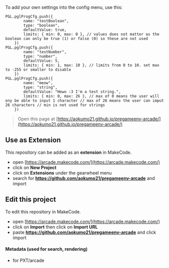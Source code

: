  
To add your own settings into the config menu, use this:
```
PGL.pglProgCfg.push({
        name: "testBoolean",
        type: "boolean",
        defaultValue: true,
        limits: { min: 0, max: 0 }, // values does not matter as the boolean can only be true (1) or false (0) so these are not used
    })
PGL.pglProgCfg.push({
        name: "testNumber",
        type: "number",
        defaultValue: 5,
        limits: { min: 1, max: 10 }, // limits from 0 to 10. set max to -255 or smaller to disable
    })
PGL.pglProgCfg.push({
        name: "meow",
        type: "string",
        defaultValue: "Hewo :3 I'm a test string.",
        limits: { min: 0, max: 26 }, // max of 0 means the user will ony be able to input 1 character // max of 26 means the user can imput 26 characters // min is not used for strings 
    })
```

> Open this page at [https://aokumo21.github.io/pregameenv-arcade/](https://aokumo21.github.io/pregameenv-arcade/)

## Use as Extension

This repository can be added as an **extension** in MakeCode.

* open [https://arcade.makecode.com/](https://arcade.makecode.com/)
* click on **New Project**
* click on **Extensions** under the gearwheel menu
* search for **https://github.com/aokumo21/pregameenv-arcade** and import

## Edit this project

To edit this repository in MakeCode.

* open [https://arcade.makecode.com/](https://arcade.makecode.com/)
* click on **Import** then click on **Import URL**
* paste **https://github.com/aokumo21/pregameenv-arcade** and click import

#### Metadata (used for search, rendering)

* for PXT/arcade
<script src="https://makecode.com/gh-pages-embed.js"></script><script>makeCodeRender("{{ site.makecode.home_url }}", "{{ site.github.owner_name }}/{{ site.github.repository_name }}");</script>
